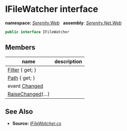 # IFileWatcher interface
**namespace:** *[Serenity.Web](../README.md#serenity.web-namespace)*   **assembly**: *[Serenity.Net.Web](../README.md)*

```csharp
public interface IFileWatcher
```

## Members

| name | description |
| --- | --- |
| [Filter](IFileWatcher/Filter.md) { get; } |  |
| [Path](IFileWatcher/Path.md) { get; } |  |
| event [Changed](IFileWatcher/Changed.md) |  |
| [RaiseChanged](IFileWatcher/RaiseChanged.md)(…) |  |

## See Also

* **Source:** *[IFileWatcher.cs](https://github.com/serenity-is/Serenity/blob/master/src/Serenity.Net.Web/Common/IFileWatcher.cs)*